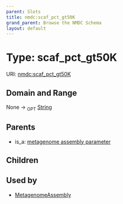 ```yaml
---
parent: Slots
title: nmdc:scaf_pct_gt50K
grand_parent: Browse the NMDC Schema
layout: default
---
```


# Type: scaf_pct_gt50K




URI: [nmdc:scaf_pct_gt50K](https://microbiomedata/meta/scaf_pct_gt50K)

## Domain and Range

None ->  <sub>OPT</sub> [String](types/String.md)

## Parents

 *  is_a: [metagenome assembly parameter](metagenome_assembly_parameter.md)

## Children


## Used by

 * [MetagenomeAssembly](MetagenomeAssembly.md)
